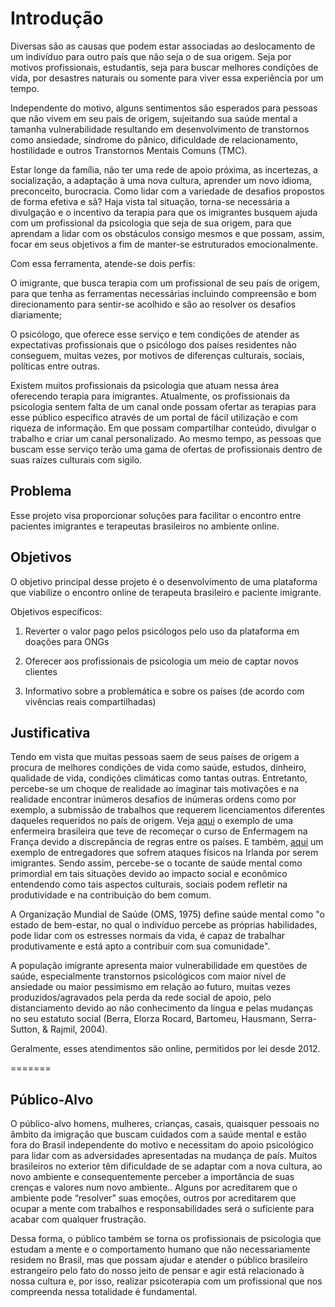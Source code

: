 # Introdução

Diversas são as causas que podem estar associadas ao deslocamento de um indivíduo para outro país que não seja o de sua origem. Seja por motivos profissionais, estudantis, seja para buscar melhores condições de vida, por desastres naturais ou somente para viver essa experiência por um tempo.  

Independente do motivo, alguns sentimentos são esperados para pessoas que não vivem em seu país de origem, sujeitando sua saúde mental a tamanha vulnerabilidade resultando em desenvolvimento de transtornos como ansiedade, síndrome do pânico, dificuldade de relacionamento, hostilidade e outros Transtornos Mentais Comuns (TMC). 

Estar longe da família, não ter uma rede de apoio próxima, as incertezas, a socialização, a adaptação à uma nova cultura, aprender um novo idioma, preconceito, burocracia. Como lidar com a variedade de desafios propostos de forma efetiva e sã?  Haja vista tal situação, torna-se necessária a divulgação e o incentivo da terapia  para que os imigrantes busquem ajuda com um profissional da psicologia que seja de sua origem, para que aprendam a lidar com os obstáculos consigo mesmos e que possam, assim, focar em seus objetivos a fim de manter-se estruturados emocionalmente.  

 

Com essa ferramenta, atende-se dois perfis:  

O imigrante, que busca terapia com um profissional de seu país de origem, para que tenha as ferramentas necessárias incluindo compreensão e bom direcionamento para sentir-se acolhido e são ao resolver os desafios diariamente; 

O psicólogo, que oferece esse serviço e tem condições de atender as expectativas profissionais que o psicólogo dos países residentes não conseguem, muitas vezes, por motivos de diferenças culturais, sociais, políticas entre outras.   

  

Existem muitos profissionais da psicologia que atuam nessa área  oferecendo terapia para imigrantes.  Atualmente, os profissionais da psicologia sentem falta de um canal onde possam ofertar as terapias para esse público específico através de um portal de fácil utilização e com riqueza de informação. Em que possam compartilhar conteúdo, divulgar o trabalho e criar um canal personalizado. Ao mesmo tempo, as pessoas que buscam esse serviço terão uma gama de ofertas de profissionais dentro de suas raízes culturais com sigilo. 

## Problema
Esse projeto visa proporcionar soluções para facilitar o encontro entre pacientes imigrantes e terapeutas brasileiros no ambiente online. 

 

## Objetivos

O objetivo principal desse projeto é o desenvolvimento de uma plataforma que viabilize o encontro online de terapeuta brasileiro e paciente imigrante. 

Objetivos específicos: 

1. Reverter o valor pago pelos psicólogos pelo uso da plataforma em doações para ONGs 

2. Oferecer aos profissionais de psicologia um meio de captar novos clientes 

3. Informativo sobre a problemática e sobre os países (de acordo com vivências reais compartilhadas) 


## Justificativa

Tendo em vista que muitas pessoas saem de seus países de origem a procura de melhores condições de vida como saúde, estudos, dinheiro, qualidade de vida, condições climáticas como tantas outras. Entretanto, percebe-se um choque de realidade ao imaginar tais motivações e na realidade encontrar inúmeros desafios de inúmeras ordens como por exemplo, a submissão de trabalhos que requerem licenciamentos diferentes daqueles requeridos no país de origem. Veja [aqui]([url](https://www.rfi.fr/br/fran%C3%A7a/20201120-em-tempos-de-covid-eles-deviam-autorizar-diz-enfermeira-brasileira-impedida-de-trabalhar-na-fran%C3%A7a)) o exemplo de uma enfermeira brasileira que teve de recomeçar o curso de Enfermagem na França devido a discrepância de regras entre os países. E também, [aqui]([url](https://www.youtube.com/watch?v=vsVZTLgTx58)) um exemplo de entregadores que sofrem ataques físicos na Irlanda por serem imigrantes. Sendo assim, percebe-se o tocante de saúde mental como primordial em tais situações devido ao impacto social e econômico entendendo como tais aspectos culturais, sociais podem refletir na produtividade e na contribuição do bem comum.    

A Organização Mundial de Saúde (OMS, 1975) define saúde mental como "o estado de bem-estar, no qual o indivíduo percebe as próprias habilidades, pode lidar com os estresses normais da vida, é capaz de trabalhar produtivamente e está apto a contribuir com sua comunidade".   

A população imigrante apresenta maior vulnerabilidade em questões de saúde, especialmente transtornos psicológicos com maior nível de ansiedade ou maior pessimismo em relação ao futuro, muitas vezes produzidos/agravados pela perda da rede social de apoio, pelo distanciamento devido ao não conhecimento da língua e pelas mudanças no seu estatuto social (Berra, Elorza Rocard, Bartomeu, Hausmann, Serra- Sutton, & Rajmil, 2004). 

Geralmente, esses atendimentos são online, permitidos por lei desde 2012. 

=======
## Público-Alvo

O público-alvo homens, mulheres, crianças, casais, quaisquer pessoais no âmbito da imigração que buscam cuidados com a saúde mental e estão fora do Brasil independente do motivo  e necessitam do apoio psicológico para lidar com as adversidades apresentadas na mudança de país.  Muitos brasileiros no exterior têm dificuldade de se adaptar com a nova cultura, ao novo ambiente e consequentemente perceber a importância de suas crenças e valores num novo ambiente.. Alguns por acreditarem que o ambiente pode “resolver” suas emoções, outros por acreditarem que ocupar a mente com trabalhos e responsabilidades será o suficiente para acabar com qualquer frustração. 

Dessa forma, o público também se torna os profissionais de psicologia que estudam a mente e o comportamento humano que não necessariamente residem no Brasil, mas que possam ajudar e atender o público brasileiro estrangeiro pelo fato do nosso jeito de pensar e agir está relacionado à nossa cultura e, por isso, realizar psicoterapia com um profissional que nos compreenda nessa totalidade é fundamental. 